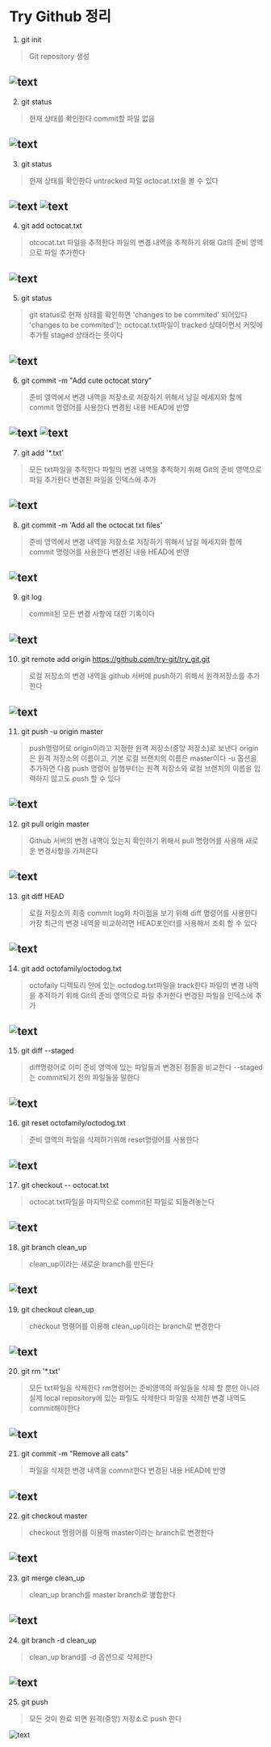 Try Github 정리
===============
1. git init
> Git repository 생성

![text](./LAB6/1.PNG)
------------------------------
2. git status
> 현재 상태를 확인한다
> commit할 파일 없음

![text](./LAB6/2.PNG)
-------------------------------
3. git status
> 현재 상태를 확인한다
> untracked 파일 octocat.txt을 볼 수 있다

![text](./LAB6/3_1.PNG)
![text](./LAB6/3_2.PNG)
-------------------------------
4. git add octocat.txt
> otcocat.txt 파일을 추적한다
> 파일의 변경 내역을 추적하기 위해 Git의 준비 영역으로 파일 추가한다

![text](./LAB6/4.PNG)
----------------------------------
5. git status
> git status로 현재 상태를 확인하면 'changes to be commited' 되어있다
> 'changes to be commited'는 octocat.txt파일이 tracked 상태이면서 커밋에 추가될 staged 상태라는 뜻이다

![text](./LAB6/5.PNG)
--------------------------------------------------------------------------------------------------------
6. git commit -m "Add cute octocat story"
> 준비 영역에서 변경 내역을 저장소로 저장하기 위해서 남길 메세지와 함께 commit 명령어를 사용한다
> 변경된 내용 HEAD에 반영

![text](./LAB6/6_1.PNG)
![text](./LAB6/6_2.PNG)
-----------------------------------------------------------------------------------------------
7. git add '*.txt'

> 모든 txt파일을 추적한다
> 파일의 변경 내역을 추적하기 위해 Git의 준비 영역으로 파일 추가한다
> 변경된 파일을 인덱스에 추가

![text](./LAB6/7.PNG)
--------------------------------
8. git commit -m 'Add all the octocat txt files'
> 준비 영역에서 변경 내역을 저장소로 저장하기 위해서 남길 메세지와 함께 commit 명령어를 사용한다
> 변경된 내용 HEAD에 반영

![text](./LAB6/8.PNG)
--------------------------------------------------------------------------------------------
9. git log
> commit된 모든 변경 사항에 대한 기록이다

![text](./LAB6/9.PNG)
---------------
10. git remote add origin https://github.com/try-git/try_git.git
> 로컬 저장소의 변경 내역을 github 서버에 push하기 위해서 원격저장소를 추가한다

![text](./LAB6/10.PNG)
-----------------------
11. git push -u origin master
> push명령어로 origin이라고 지정한 원격 저장소(중앙 저장소)로 보낸다
> origin은 원격 저장소의 이름이고, 기본 로컬 브랜치의 이름은 master이다 
> -u 옵션을 추가하면 다음 push 명령어 실행부터는 원격 저장소와 로컬 브랜치의 이름을 입력하지 않고도 push 할 수 있다

![text](./LAB6/11.PNG)
------------
12. git pull origin master
> Github 서버의 변경 내역이 있는지 확인하기 위해서 pull 명령어를 사용해 새로운 변경사항을 가져온다

![text](./LAB6/12.PNG)
---------------
13. git diff HEAD
> 로컬 저장소의 최종 commit log와 차이점을 보기 위해 diff 명령어를 사용한다
> 가장 최근의 변경 내역을 비교하려면 HEAD포인터를 사용해서 조회 할 수 있다

![text](./LAB6/13.PNG)
-----------------
14. git add octofamily/octodog.txt
> octofaily 디렉토리 안에 있는 octodog.txt파일을 track한다
> 파일의 변경 내역을 추적하기 위해 Git의 준비 영역으로 파일 추가한다
> 변경된 파일을 인덱스에 추가

![text](./LAB6/14.PNG)
---------------------
15. git diff --staged
> diff명령어로 이미 준비 영역에 있는 파일들과 변경된 점들을 비교한다
> --staged는 commit되기 전의 파일들을 말한다

![text](./LAB6/15.PNG)
------------------
16. git reset octofamily/octodog.txt
> 준비 영역의 파일을 삭제하기위해 reset명령어를 사용한다

![text](./LAB6/16.PNG)
-----------
17. git checkout -- octocat.txt
> octocat.txt파일을 마지막으로 commit된 파일로 되돌려놓는다

![text](./LAB6/17.PNG)
---------------
18. git branch clean_up
> clean_up이라는 새로운 branch를 만든다

![text](./LAB6/18.PNG)
-----------------
19. git checkout clean_up
> checkout 명령어를 이용해 clean_up이라는 branch로 변경한다

![text](./LAB6/19.PNG)
----------------
20. git rm '*.txt'

> 모든 txt파일을 삭제한다
> rm명령어는 준비영역의 파일들을 삭제 할 뿐만 아니라 실제 local repository에 있는 파일도 삭제한다
> 파일을 삭제한 변경 내역도 commit해야한다

![text](./LAB6/20.PNG)
---------------
21. git commit -m "Remove all cats"
> 파일을 삭제한 변경 내역을 commit한다
> 변경된 내용 HEAD에 반영

![text](./LAB6/21.PNG)
----------------
22. git checkout master
> checkout 명령어를 이용해 master이라는 branch로 변경한다

![text](./LAB6/22.PNG)
--------
23. git merge clean_up
> clean_up branch를 master branch로 병합한다

![text](./LAB6/23.PNG)
-------
24. git branch -d clean_up
> clean_up brand를 -d 옵션으로 삭제한다

![text](./LAB6/24.PNG)
---------
25. git push
> 모든 것이 완료 되면 원격(중앙) 저장소로 push 한다

![text](./LAB6/25.PNG)
